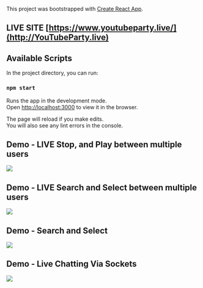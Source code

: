 This project was bootstrapped with [Create React App](https://github.com/facebook/create-react-app).

## LIVE SITE [https://www.youtubeparty.live/](http://YouTubeParty.live)


## Available Scripts

In the project directory, you can run:

### `npm start`

Runs the app in the development mode.<br />
Open [http://localhost:3000](http://localhost:3000) to view it in the browser.

The page will reload if you make edits.<br />
You will also see any lint errors in the console.
## Demo - LIVE Stop, and Play between multiple users
![](pausestart.gif)


## Demo - LIVE Search and Select between multiple users
![](search.gif)

## Demo - Search and Select
![](react.gif)

## Demo - Live Chatting Via Sockets
![](react1.gif)
